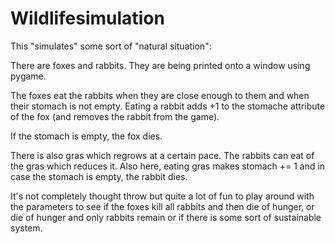 # Wildlifesimulation

This "simulates" some sort of "natural situation":

There are foxes and rabbits. They are being printed onto a window using pygame. 

The foxes eat the rabbits when they are close enough to them and when their stomach is not empty. 
Eating a rabbit adds +1 to the stomache attribute of the fox (and removes the rabbit from the game). 

If the stomach is empty, the fox dies.

There is also gras which regrows at a certain pace. The rabbits can eat of the gras which reduces it. 
Also here, eating gras makes stomach += 1 and in case the stomach is empty, the rabbit dies. 

It's not completely thought throw but quite a lot of fun to play around with the parameters 
to see if the foxes kill all rabbits and then die of hunger, or die of hunger and only rabbits remain
or if there is some sort of sustainable system. 
